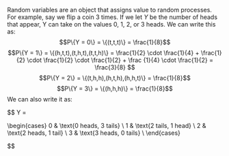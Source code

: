Random variables are an object that assigns value to random processes. For example, say we flip a coin 3 times. If we let $Y$ be the number of heads that appear, Y can take on the values 0, 1, 2, or 3 heads. We can write this as:
$$P\{Y = 0\} = \{(t,t,t)\} = \frac{1}{8}$$
$$P\{Y = 1\} = \{(h,t,t),(t,h,t),(t,t,h)\} = \frac{1}{2} \cdot \frac{1}{4} + \frac{1}{2} \cdot \frac{1}{2} \cdot \frac{1}{2} + \frac {1}{4} \cdot \frac{1}{2}  = \frac{3}{8} $$
$$P\{Y = 2\} = \{(t,h,h),(h,t,h),(h,h,t)\} = \frac{1}{8}$$
$$P\{Y = 3\} = \{(h,h,h)\} = \frac{1}{8}$$
We can also write it as:

$$
Y =

\begin{cases} 
0 & \text{0 heads, 3 tails} \\
1 & \text{2 tails, 1 head} \\
2 & \text{2 heads, 1 tail} \\
3 & \text{3 heads, 0 tails} \\
\end{cases}

$$
